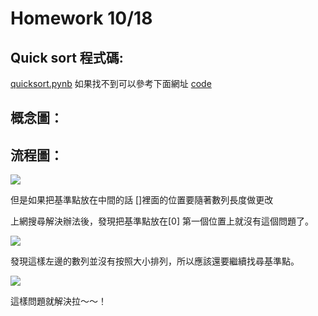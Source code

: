 # Homework 10/18
## Quick sort 程式碼:
[quicksort.pynb](https://github.com/Teresakao0421/teresa/blob/master/quick%20sort/quick%20sort.ipynb)
如果找不到可以參考下面網址
[code](https://github.com/Teresakao0421/teresa/blob/master/quick%20sort/code.py)

## 概念圖：
## 流程圖：
![](https://github.com/Teresakao0421/teresa/blob/master/quick%20sort/images/第一個圖.jpg)

但是如果把基準點放在中間的話
[]裡面的位置要隨著數列長度做更改

上網搜尋解決辦法後，發現把基準點放在[0]
第一個位置上就沒有這個問題了。

![](https://github.com/Teresakao0421/teresa/blob/master/quick%20sort/images/第二個圖.jpg)

發現這樣左邊的數列並沒有按照大小排列，所以應該還要繼續找尋基準點。

![](https://github.com/Teresakao0421/teresa/blob/master/quick%20sort/images/第三張圖.jpg)


這樣問題就解決拉～～！
